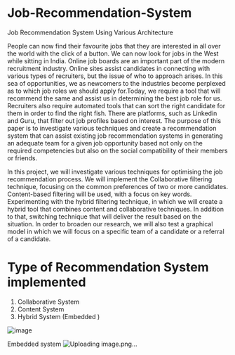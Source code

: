 # Job-Recommendation-System
Job Recommendation System Using Various Architecture 

People can now find their favourite jobs that they are interested in all over the world with the click of a button. We can now look for jobs in the West while sitting in India. Online job boards are an important part of the modern recruitment industry. Online sites assist candidates in connecting with various types of recruiters, but the issue of who to approach arises. In this sea of opportunities, we as newcomers to the industries become perplexed as to which job roles we should apply for.Today, we require a tool that will recommend the same and assist us in determining the best job role for us. Recruiters also require automated tools that can sort the right candidate for them in order to find the right fish. There are platforms, such as Linkedin and Guru, that filter out job profiles based on interest. The purpose of this paper is to investigate various techniques and create a recommendation system that can assist existing job recommendation systems in generating an adequate team for a given job opportunity based not only on the required competencies but also on the social compatibility of their members or friends.

In this project, we will investigate various techniques for optimising the job recommendation process. We will implement the Collaborative filtering technique, focusing on the common preferences of two or more candidates. Content-based filtering will be used, with a focus on key words. Experimenting with the hybrid filtering technique, in which we will create a hybrid tool that combines content and collaborative techniques. In addition to that, switching technique that will deliver the result based on the situation. In order to broaden our research, we will also test a graphical model in which we will focus on a specific team of a candidate or a referral of a candidate.

# Type of Recommendation System implemented

1) Collaborative System 
2) Content System 
3) Hybrid System (Embedded )

![image](https://user-images.githubusercontent.com/69135317/200873801-4ea2417e-51b0-465b-8ff2-b5ec74190bc0.png)

Embedded system 
![Uploading image.png…]()

